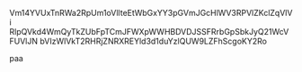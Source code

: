 Vm14YVUxTnRWa2RpUm1oVllteEtWbGxYY3pGVmJGcHlWV3RPVlZKclZqVlVi
RlpQVkd4WmQyTkZUbFpTCmJFWXpWWHBDVDJSSFRrbGpSbkJyQ21WcVFUVlJN
bVIzWlVkT2RHRjZNRXREYld3d1duYzlQUW9LZFhScgoKY2Ro

paa